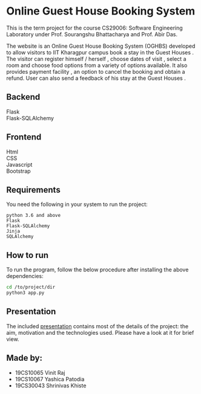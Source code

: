 # Online Guest House Booking System

This is the term project for the course CS29006: Software Engineering Laboratory under Prof. Sourangshu Bhattacharya and Prof. Abir Das.

The website is an Online Guest House Booking System (OGHBS) developed to allow visitors to  IIT Kharagpur campus book a stay in the Guest Houses . The visitor can register himself
/ herself , choose dates of visit , select a room and choose food options from a variety of options available. It also provides payment facility , an option to cancel the 
booking and obtain a refund. User can also send a feedback of his stay at the Guest Houses . 

## Backend

Flask<br/>
Flask-SQLAlchemy<br/>

## Frontend

Html<br/>
CSS<br/>
Javascript<br/>
Bootstrap <br/>


## Requirements

You need the following  in your system to run the project:

```
python 3.6 and above
Flask
Flask-SQLAlchemy
Jinja
SQLAlchemy
```



## How to run

To run the program, follow the below procedure after installing the above dependencies:

```bash
cd /to/project/dir
python3 app.py
````





## Presentation

The included [presentation](https://docs.google.com/presentation/d/1QJG7yAT_4qg8UlWZ7tBcoNjB6X1eLxhG7GxNLIfYm-U/edit?usp=sharing) contains most of the details of the project: the aim, motivation and the technologies used. Please have a look at it for brief view.

## Made by:
- 19CS10065 Vinit Raj
- 19CS10067 Yashica Patodia
- 19CS30043 Shrinivas Khiste

